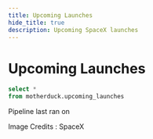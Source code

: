 ```yaml
---
title: Upcoming Launches
hide_title: true
description: Upcoming SpaceX launches
---
```


# Upcoming Launches

```sql upcoming
select *
from motherduck.upcoming_launches
```

Pipeline last ran on <Value data={upcoming} column = dlt_load_dttm fmt=longdate/>

<DataTable data={upcoming} search=true>
    <Column id="image_thumbnail_url" title="Rocket Icon" contentType=image height=100px width=100px />
    <Column id=mission_name/>
    <Column id=launch_dttm_bst title="Proposed Launch Time (BST)" fmt="yyyy-mm-dd hh:mm:ss"/>
    <Column id=rocket_configuration_name title="Rocket Configuration"/>
    <Column id=mission_type />
    <Column id=pad_name />    
</DataTable>

<Note>
    Image Credits : SpaceX
</Note>